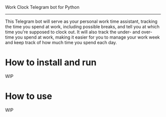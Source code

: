 Work Clock Telegram bot for Python
___


This Telegram bot will serve as your personal work time assistant, tracking the time you spend at work, including possible breaks, and tell you at which time you're supposed to clock out. It will also track the under- and over-time you spend at work, making it easier for you to manage your work week and keep track of how much time you spend each day.

# How to install and run
WIP

# How to use
WIP